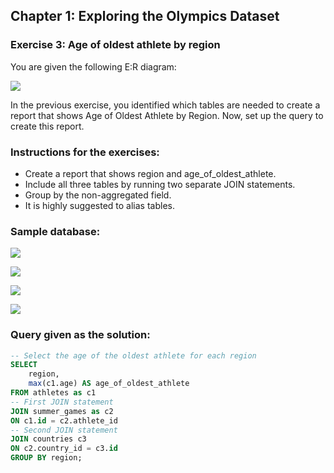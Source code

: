 ## Chapter 1: Exploring the Olympics Dataset
### Exercise 3: Age of oldest athlete by region
You are given the following E:R diagram:

![](https://assets.datacamp.com/production/repositories/3815/datasets/07c3bd49158ae40e74674ed1afddcef9019ffb49/1.2_e1_a.png)

In the previous exercise, you identified which tables are needed to create a report that shows Age of Oldest Athlete by Region. Now, set up the query to create this report.

### Instructions for the exercises: 
- Create a report that shows region and age_of_oldest_athlete.
- Include all three tables by running two separate JOIN statements.
- Group by the non-aggregated field.
- It is highly suggested to alias tables.

### Sample database:
![](https://i.ibb.co/wp0Q69Z/Capture-1.png)

![](https://i.ibb.co/dmVVFh1/Capture-2.png)

![](https://i.ibb.co/pKzN99p/Capture-3.png)

![](https://i.ibb.co/tb6Krtg/Capture-4.png)

### Query given as the solution: 
```sql
-- Select the age of the oldest athlete for each region
SELECT 
	region, 
    max(c1.age) AS age_of_oldest_athlete
FROM athletes as c1
-- First JOIN statement
JOIN summer_games as c2
ON c1.id = c2.athlete_id
-- Second JOIN statement
JOIN countries c3
ON c2.country_id = c3.id
GROUP BY region;
```